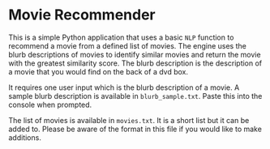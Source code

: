 # Movie Recommender

This is a simple Python application that uses a basic `NLP` function to recommend a movie from a defined list of movies. The engine uses the blurb descriptions of movies to identify similar movies and return the movie with the greatest similarity score.
The blurb description is the description of a movie that you would find on the back of a dvd box.

It requires one user input which is the blurb description of a movie. A sample blurb description is available in `blurb_sample.txt`. Paste this into the console when prompted.

The list of movies is available in `movies.txt`. It is a short list but it can be added to. Please be aware of the format in this file if you would like to make additions.
